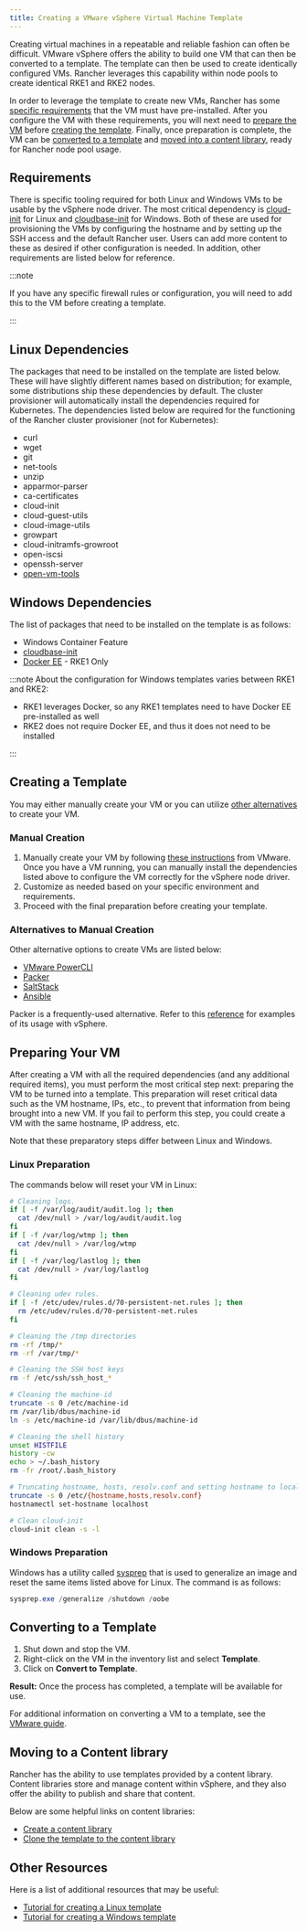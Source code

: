 ```yaml
---
title: Creating a VMware vSphere Virtual Machine Template
---
```


<head>
  <link rel="canonical" href="https://ranchermanager.docs.rancher.com/how-to-guides/new-user-guides/launch-kubernetes-with-rancher/use-new-nodes-in-an-infra-provider/vsphere/create-a-vm-template"/>
</head>

Creating virtual machines in a repeatable and reliable fashion can often be difficult. VMware vSphere offers the ability to build one VM that can then be converted to a template. The template can then be used to create identically configured VMs. Rancher leverages this capability within node pools to create identical RKE1 and RKE2 nodes.

In order to leverage the template to create new VMs, Rancher has some [specific requirements](#requirements) that the VM must have pre-installed. After you configure the VM with these requirements, you will next need to [prepare the VM](#preparing-your-vm) before [creating the template](#creating-a-template). Finally, once preparation is complete, the VM can be [converted to a template](#converting-to-a-template) and [moved into a content library](#moving-to-a-content-library), ready for Rancher node pool usage.


## Requirements

There is specific tooling required for both Linux and Windows VMs to be usable by the vSphere node driver. The most critical dependency is [cloud-init](https://cloud-init.io/) for Linux and [cloudbase-init](https://cloudbase.it/cloudbase-init/) for Windows. Both of these are used for provisioning the VMs by configuring the hostname and by setting up the SSH access and the default Rancher user. Users can add more content to these as desired if other configuration is needed. In addition, other requirements are listed below for reference.

:::note

If you have any specific firewall rules or configuration, you will need to add this to the VM before creating a template.

:::

## Linux Dependencies

The packages that need to be installed on the template are listed below. These will have slightly different names based on distribution; for example, some distributions ship these dependencies by default. The cluster provisioner will automatically install the dependencies required for Kubernetes. The dependencies listed below are required for the functioning of the Rancher cluster provisioner (not for Kubernetes):

* curl
* wget
* git
* net-tools
* unzip
* apparmor-parser
* ca-certificates
* cloud-init
* cloud-guest-utils
* cloud-image-utils
* growpart
* cloud-initramfs-growroot
* open-iscsi
* openssh-server
* [open-vm-tools](https://docs.vmware.com/en/VMware-Tools/11.3.0/com.vmware.vsphere.vmwaretools.doc/GUID-8B6EA5B7-453B-48AA-92E5-DB7F061341D1.html)

## Windows Dependencies

The list of packages that need to be installed on the template is as follows:

* Windows Container Feature
* [cloudbase-init](https://cloudbase.it/cloudbase-init/#download)
* [Docker EE](https://docs.microsoft.com/en-us/virtualization/windowscontainers/quick-start/set-up-environment?tabs=Windows-Server#install-docker) - RKE1 Only

:::note About the configuration for Windows templates varies between RKE1 and RKE2:

- RKE1 leverages Docker, so any RKE1 templates need to have Docker EE pre-installed as well
- RKE2 does not require Docker EE, and thus it does not need to be installed

:::

## Creating a Template

You may either manually create your VM or you can utilize [other alternatives](#alternatives-to-manual-creation) to create your VM.

### Manual Creation
1. Manually create your VM by following [these instructions](https://docs.vmware.com/en/VMware-vSphere/7.0/com.vmware.vsphere.vm_admin.doc/GUID-AE8AFBF1-75D1-4172-988C-378C35C9FAF2.html) from VMware. Once you have a VM running, you can manually install the dependencies listed above to configure the VM correctly for the vSphere node driver.
2. Customize as needed based on your specific environment and requirements.
3. Proceed with the final preparation before creating your template.

### Alternatives to Manual Creation

Other alternative options to create VMs are listed below:

* [VMware PowerCLI](https://developer.vmware.com/powercli)
* [Packer](https://www.packer.io/)
* [SaltStack](https://saltproject.io/)
* [Ansible](https://www.ansible.com/)

Packer is a frequently-used alternative. Refer to this [reference](https://github.com/vmware-samples/packer-examples-for-vsphere) for examples of its usage with vSphere.

## Preparing Your VM

After creating a VM with all the required dependencies (and any additional required items), you must perform the most critical step next: preparing the VM to be turned into a template. This preparation will reset critical data such as the VM hostname, IPs, etc., to prevent that information from being brought into a new VM. If you fail to perform this step, you could create a VM with the same hostname, IP address, etc.

Note that these preparatory steps differ between Linux and Windows.

### Linux Preparation

The commands below will reset your VM in Linux:

```bash
# Cleaning logs.
if [ -f /var/log/audit/audit.log ]; then
  cat /dev/null > /var/log/audit/audit.log
fi
if [ -f /var/log/wtmp ]; then
  cat /dev/null > /var/log/wtmp
fi
if [ -f /var/log/lastlog ]; then
  cat /dev/null > /var/log/lastlog
fi

# Cleaning udev rules.
if [ -f /etc/udev/rules.d/70-persistent-net.rules ]; then
  rm /etc/udev/rules.d/70-persistent-net.rules
fi

# Cleaning the /tmp directories
rm -rf /tmp/*
rm -rf /var/tmp/*

# Cleaning the SSH host keys
rm -f /etc/ssh/ssh_host_*

# Cleaning the machine-id
truncate -s 0 /etc/machine-id
rm /var/lib/dbus/machine-id
ln -s /etc/machine-id /var/lib/dbus/machine-id

# Cleaning the shell history
unset HISTFILE
history -cw
echo > ~/.bash_history
rm -fr /root/.bash_history

# Truncating hostname, hosts, resolv.conf and setting hostname to localhost
truncate -s 0 /etc/{hostname,hosts,resolv.conf}
hostnamectl set-hostname localhost

# Clean cloud-init
cloud-init clean -s -l
```

### Windows Preparation

Windows has a utility called [sysprep](https://docs.microsoft.com/en-us/windows-hardware/manufacture/desktop/sysprep--generalize--a-windows-installation) that is used to generalize an image and reset the same items listed above for Linux. The command is as follows:

```PowerShell
sysprep.exe /generalize /shutdown /oobe
```

## Converting to a Template

1. Shut down and stop the VM.
2. Right-click on the VM in the inventory list and select **Template**.
3. Click on **Convert to Template**.

**Result:** Once the process has completed, a template will be available for use.

For additional information on converting a VM to a template, see the [VMware guide](https://docs.vmware.com/en/VMware-vSphere/7.0/com.vmware.vsphere.vm_admin.doc/GUID-5B3737CC-28DB-4334-BD18-6E12011CDC9F.html).

## Moving to a Content library

Rancher has the ability to use templates provided by a content library. Content libraries store and manage content within vSphere, and they also offer the ability to publish and share that content.

Below are some helpful links on content libraries:

* [Create a content library](https://docs.vmware.com/en/VMware-vSphere/7.0/com.vmware.vsphere.vm_admin.doc/GUID-2A0F1C13-7336-45CE-B211-610D39A6E1F4.html)
* [Clone the template to the content library](https://docs.vmware.com/en/VMware-vSphere/7.0/com.vmware.vsphere.vm_admin.doc/GUID-AC1545F0-F8BA-4CD2-96EB-21B3DFAA1DC1.html)

## Other Resources

Here is a list of additional resources that may be useful:

* [Tutorial for creating a Linux template](https://docs.microsoft.com/en-us/azure/cloud-adoption-framework/manage/hybrid/server/best-practices/vmware-ubuntu-template)
* [Tutorial for creating a Windows template](https://docs.microsoft.com/en-us/azure/cloud-adoption-framework/manage/hybrid/server/best-practices/vmware-windows-template)
